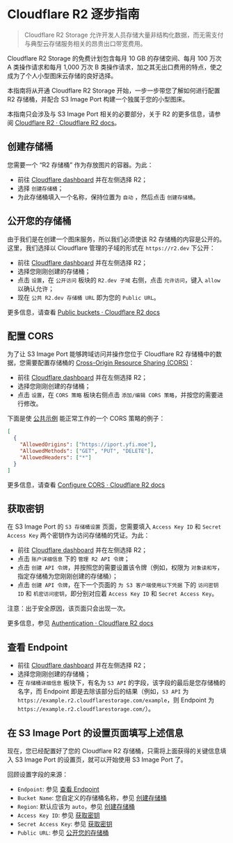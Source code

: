 # Cloudflare R2 逐步指南

> Cloudflare R2 Storage 允许开发人员存储大量非结构化数据，而无需支付与典型云存储服务相关的昂贵出口带宽费用。

Cloudflare R2 Storage 的免费计划包含每月 10 GB 的存储空间、每月 100 万次 A 类操作请求和每月 1,000 万次 B 类操作请求，加之其无出口费用的特点，使之成为了个人小型图床云存储的良好选择。

本指南将从开通 Cloudflare R2 Storage 开始，一步一步带您了解如何进行配置 R2 存储桶，并配合 S3 Image Port 构建一个独属于您的小型图床。

本指南只会涉及与 S3 Image Port 相关的必要部分，关于 R2 的更多信息，请参阅 [Cloudflare R2 · Cloudflare R2 docs](https://developers.cloudflare.com/r2/)。

## 创建存储桶

您需要一个 “R2 存储桶” 作为存放图片的容器。为此：

- 前往 [Cloudflare dashboard](https://dash.cloudflare.com/) 并在左侧选择 R2；
- 选择 `创建存储桶`；
- 为此存储桶填入一个名称，保持位置为 `自动` ，然后点击 `创建存储桶`。

## 公开您的存储桶

由于我们是在创建一个图床服务，所以我们必须使该 R2 存储桶的内容是公开的。这里，我们选择以 Cloudflare 管理的子域的形式在 `https://r2.dev` 下公开：

- 前往 [Cloudflare dashboard](https://dash.cloudflare.com/) 并在左侧选择 R2；
- 选择您刚刚创建的存储桶；
- 点击 `设置`，在 `公开访问` 板块的 `R2.dev 子域` 右侧，点击 `允许访问`，键入 `allow` 以确认允许；
- 现在 `公共 R2.dev 存储桶 URL` 即为您的 `Public URL`。

更多信息，请查看 [Public buckets · Cloudflare R2 docs](https://developers.cloudflare.com/r2/buckets/public-buckets/)

## 配置 CORS

为了让 S3 Image Port 能够跨域访问并操作您位于 Cloudflare R2 存储桶中的数据，您需要配置存储桶的 [Cross-Origin Resource Sharing (CORS)](https://developer.mozilla.org/en-US/docs/Web/HTTP/CORS)：

- 前往 [Cloudflare dashboard](https://dash.cloudflare.com/) 并在左侧选择 R2；
- 选择您刚刚创建的存储桶；
- 点击 `设置`，在 `CORS 策略` 板块右侧点击 `添加/编辑 CORS 策略`，并按您的需要进行修改。

下面是使 [公共示例](https://iport.yfi.moe) 能正常工作的一个 CORS 策略的例子：

```json
[
  {
    "AllowedOrigins": ["https://iport.yfi.moe"],
    "AllowedMethods": ["GET", "PUT", "DELETE"],
    "AllowedHeaders": ["*"]
  }
]
```

更多信息，请查看 [Configure CORS · Cloudflare R2 docs](https://developers.cloudflare.com/r2/buckets/cors/)

## 获取密钥

在 S3 Image Port 的 `S3 存储桶设置` 页面，您需要填入 `Access Key ID` 和 `Secret Access Key` 两个密钥作为访问存储桶的凭证。为此：

- 前往 [Cloudflare dashboard](https://dash.cloudflare.com/) 并在左侧选择 R2；
- 点击 `账户详细信息` 下的 `管理 R2 API 令牌`；
- 点击 `创建 API 令牌`，并按照您的需要设置该令牌（例如，权限为 `对象读和写`，指定存储桶为您刚刚创建的存储桶）；
- 点击 `创建 API 令牌`，在下一个页面的 `为 S3 客户端使用以下凭据` 下的 `访问密钥 ID` 和 `机密访问密钥`，即分别对应着 `Access Key ID` 和 `Secret Access Key`。

注意：出于安全原因，该页面只会出现一次。

更多信息，参见 [Authentication · Cloudflare R2 docs](https://developers.cloudflare.com/r2/api/s3/tokens/)

## 查看 Endpoint

- 前往 [Cloudflare dashboard](https://dash.cloudflare.com/) 并在左侧选择 R2；
- 选择您刚刚创建的存储桶；
- 在 `存储桶详细信息` 板块下，有名为 `S3 API` 的字段，该字段的最后是您存储桶的名字，而 Endpoint 即是去除该部分后的结果（例如，`S3 API` 为 `https://example.r2.cloudflarestorage.com/example`，则 Endpoint 为 `https://example.r2.cloudflarestorage.com/`）。

## 在 S3 Image Port 的设置页面填写上述信息

现在，您已经配置好了您的 Cloudflare R2 存储桶，只需将上面获得的关键信息填入 S3 Image Port 的设置页，就可以开始使用 S3 Image Port 了。

回顾设置字段的来源：

- `Endpoint`: 参见 [查看 Endpoint](#查看-endpoint)
- `Bucket Name`: 您自定义的存储桶名称，参见 [创建存储桶](#创建存储桶)
- `Region`: 默认应该为 `auto`，参见 [创建存储桶](#创建存储桶)
- `Access Key ID`: 参见 [获取密钥](#获取密钥)
- `Secret Access Key`: 参见 [获取密钥](#获取密钥)
- `Public URL`: 参见 [公开您的存储桶](#公开您的存储桶)
